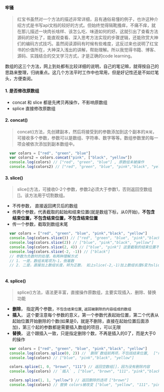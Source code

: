 #### 牢骚
> 红宝书虽然对一个方法的描述非常详细，且有通俗易懂的例子，也许这种介绍方式是书写api文档的较好的方式。但始终觉得隔靴搔痒，不痛不痒，就在那儿描述一块肉长啥样、该怎么吃、味道如何的好。这就引出了查看方法源码的好处了，能直观查看、深入思考方法实现的步骤逻辑，还能欣赏大神们的编码方式技巧。虽然阅读源码有时候有些难度，这反过来也说明了红宝书的价值所在，大神深入浅出的讲解，帮助理解。所以我觉得书籍、博客、源码、实践结合的交叉学习方式，才是正确的code learning。

数组的这三个方法，网上到处都有比较详细的说明，自己的笔记嘛，就得按自己的思路来整理，归纳重点。这几个方法平时工作中也常用，但是好记性还是不如烂笔头，方便查阅。

#### 1. 是否修改原数组
- concat 和 slice 都是先拷贝再操作，不影响原数组
- splice 直接修改原数组

#### 2. concat()
> concat()方法，先创建副本，然后将接受到的参数添加到这个副本的`末尾`，可接收多个参数，参数可以是数组、字符串、数字等等。数组参数里的每一项会被依次添加到副本数组中。

```js
  var colors = ["red", "green", "blue"]
  var colors2 = colors.concat("pink", ["black", "yellow"])
  console.log(colors) // ["red", "green", "blue"] , 原数组未被操作
  console.log(colors2) // ["red", "green", "blue", "pink","black", "yellow"]， 返回的新数组
```

#### 3. slice()
> slice()方法，可接收0-2个参数，参数2必须大于参数1，否则返回空数组[]。该方法用于切割数组。
- 不传参数， 直接返回拷贝后的数组
- 传两个参数，代表截取的起始和结束位置(就是数组下标，从0开始)，**不包含结束位置，不包含结束位置，不包含结束位置**
- 传一个参数，截取到数组末尾

```js
  var colors = ["red", "green", "blue", "pink","black", "yellow"]
  console.log(colors.slice()) // ["red", "green", "blue", "pink","black", "yellow"]
  console.log(colors.slice(2)) // ["blue", "pink","black", "yellow"]
  console.log(colors.slice(2, 4)) // ["blue", "pink"] 这里截取的结束位置不包含下标4的值
  console.log(colors.slice(-2, -1)) // ["black"] 
  // 参数为负数时的处理，有两种理解方式
  // 1. 一是，数组末尾项为-1，倒着数
  // 2. 二是，直接加上数组长度，转为正数， 如上slice(-2,-1)加上数组长度6变为slice(4, 5)
  
```

#### 4. splice()
> splice()方法，语法更丰富，直接操作原数组，主要实现插入、删除、替换功能
- **删除**， 指定两个参数，`不包含结束位置`,  `返回被删除的内容组成的数组`
- **插入**， 这个要注意每个参数的意义，第一个参数代表起始位置，第二个代表从起始位置开始删除的个数(如果是0，就是不删除，直接在起始位置后面添加)，第三个起的参数都是需要插入数组的项目，可以无限
- **替换**， 这个跟插入一致，只是指定删除个数，不再是插入的0了，而是大于0的操作
```js
  var colors = ["red", "green", "blue", "pink","black", "yellow"]
  console.log(colors.splice(0, 2)) // `删除`数组前两项，不包括结束位置,  ["red", "green"]
  console.log(colors) // ["blue", "pink","black", "yellow"]

  colors.splice(1, 0, "brown", "111") // 返回空数组[]，因为没有删除内容
  console.log(colors) // `插入` , ["blue", "brown", "111"，"pink","black", "yellow"]

  colors.splice(1, 1, "yellow") // 返回删除的选项 ["brown"]
  console.log(colors) // 替换 colors被改变 ["blue", "yellow", "111"，"pink","black", "yellow"]
```